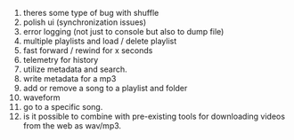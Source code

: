 1. theres some type of bug with shuffle
2. polish ui (synchronization issues)
3. error logging (not just to console but also to dump file)
4. multiple playlists and load / delete playlist
5. fast forward / rewind for x seconds
6. telemetry for history
7. utilize metadata and search.
8. write metadata for a mp3
9. add or remove a song to a playlist and folder
10. waveform
11. go to a specific song.
12. is it possible to combine with pre-existing tools for downloading videos from the web as wav/mp3.